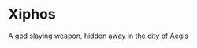 # Xiphos

A god slaying weapon, hidden away in the city of [Aegis](../Places%20of%20Interest/Aegis.md)
